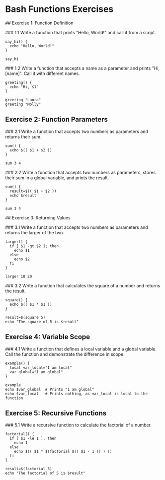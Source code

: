 # Bash Functions Exercises

## Exercise 1: Function Definition

### 1.1 Write a function that prints "Hello, World!" and call it from a script.

```
say_hi() {
  echo "Hello, World!"
}

say_hi
```

### 1.2 Write a function that accepts a name as a parameter and prints "Hi, [name]". Call it with different names.

```
greeting() {
  echo "Hi, $1"
}

greeting "Laura"
greeting "Molly"
```

## Exercise 2: Function Parameters

### 2.1 Write a function that accepts two numbers as parameters and returns their sum.

```
sum() {
  echo $(( $1 + $2 ))
}

sum 3 4
```

### 2.2 Write a function that accepts two numbers as parameters, stores their sum in a global variable, and prints the result.

```
sum() {
  result=$(( $1 + $2 ))
  echo $result
}

sum 3 4
```

## Exercise 3: Returning Values

### 3.1 Write a function that accepts two numbers as parameters and returns the larger of the two.

```
larger() {
  if [ $1 -gt $2 ]; then
    echo $1
  else
    echo $2
  fi
}

larger 10 20
```

### 3.2 Write a function that calculates the square of a number and returns the result.

```
square() {
  echo $(( $1 * $1 ))
}

result=$(square 5)
echo "The square of 5 is $result"
```

## Exercise 4: Variable Scope

### 4.1 Write a function that defines a local variable and a global variable. Call the function and demonstrate the difference in scope.

```
example() {
  local var_local="I am local"
  var_global="I am global"
}

example
echo $var_global  # Prints "I am global"
echo $var_local   # Prints nothing, as var_local is local to the function
```

## Exercise 5: Recursive Functions

### 5.1 Write a recursive function to calculate the factorial of a number.

```
factorial() {
  if [ $1 -le 1 ]; then
    echo 1
  else
    echo $(( $1 * $(factorial $(( $1 - 1 )) ) ))
  fi
}

result=$(factorial 5)
echo "The factorial of 5 is $result"
```
